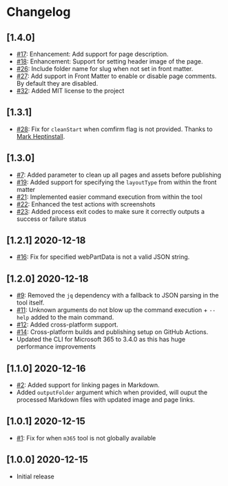 # Changelog

## [1.4.0]

- [#17](https://github.com/ValoIntranet/doctor/issues/17): Enhancement: Add support for page description.
- [#18](https://github.com/ValoIntranet/doctor/issues/18): Enhancement: Support for setting header image of the page.
- [#26](https://github.com/ValoIntranet/doctor/issues/26): Include folder name for slug when not set in front matter.
- [#27](https://github.com/ValoIntranet/doctor/issues/27): Add support in Front Matter to enable or disable page comments. By default they are disabled.
- [#32](https://github.com/ValoIntranet/doctor/issues/32): Added MIT license to the project

## [1.3.1]

- [#28](https://github.com/ValoIntranet/doctor/issues/28): Fix for `cleanStart` when comfirm flag is not provided. Thanks to [Mark Heptinstall](https://github.com/mheptinstall).

## [1.3.0]

- [#7](https://github.com/ValoIntranet/doctor/issues/21): Added parameter to clean up all pages and assets before publishing
- [#19](https://github.com/ValoIntranet/doctor/issues/19): Added support for specifying the `layoutType` from within the front matter
- [#21](https://github.com/ValoIntranet/doctor/issues/21): Implemented easier command execution from within the tool
- [#22](https://github.com/ValoIntranet/doctor/issues/22): Enhanced the test actions with screenshots
- [#23](https://github.com/ValoIntranet/doctor/issues/23): Added process exit codes to make sure it correctly outputs a success or failure status

## [1.2.1] 2020-12-18

- [#16](https://github.com/ValoIntranet/doctor/issues/16): Fix for specified webPartData is not a valid JSON string.

## [1.2.0] 2020-12-18

- [#9](https://github.com/ValoIntranet/doctor/issues/9): Removed the `jq` dependency with a fallback to JSON parsing in the tool itself.
- [#11](https://github.com/ValoIntranet/doctor/issues/11): Unknown arguments do not blow up the command execution + `--help` added to the main command.
- [#12](https://github.com/ValoIntranet/doctor/issues/12): Added cross-platform support.
- [#14](https://github.com/ValoIntranet/doctor/issues/14): Cross-platform builds and publishing setup on GitHub Actions.
- Updated the CLI for Microsoft 365 to 3.4.0 as this has huge performance improvements

## [1.1.0] 2020-12-16

- [#2](https://github.com/ValoIntranet/doctor/issues/2): Added support for linking pages in Markdown.
- Added `outputFolder` argument which when provided, will ouput the processed Markdown files with updated image and page links.

## [1.0.1] 2020-12-15

- [#1](https://github.com/ValoIntranet/doctor/issues/1): Fix for when `m365` tool is not globally available

## [1.0.0] 2020-12-15

- Initial release